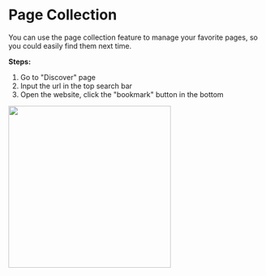 # Page Collection

You can use the page collection feature to manage your favorite pages, so you could easily find them next time.

**Steps:**

1. Go to "Discover" page
2. Input the url in the top search bar
3. Open the website, click the "bookmark" button in the bottom 

<img src="/img/docs/bookmark.webp" width="320" /> 